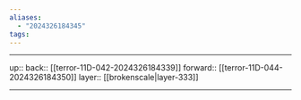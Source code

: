 ```yaml
---
aliases:
  - "2024326184345"
tags:
---
```




***

up:: 
back:: [[terror-11D-042-2024326184339]]
forward:: [[terror-11D-044-2024326184350]]
layer:: [[brokenscale|layer-333]]

***
